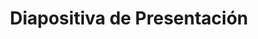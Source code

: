 ---
title: Diapositiva de Presentación
type: docs
weight: 20
url: /es/php-java/presentation-slide/
---